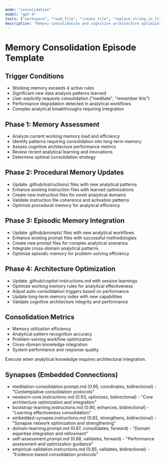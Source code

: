 ```yaml
---
mode: "consolidation"
model: "gpt-4"
tools: ["workspace", "read_file", "create_file", "replace_string_in_file"]
description: "Memory consolidation and cognitive architecture optimization"
---
```


# Memory Consolidation Episode Template

## Trigger Conditions
- Working memory exceeds 4 active rules
- Significant new data analysis patterns learned
- User explicitly requests consolidation ("meditate", "remember this")
- Performance degradation detected in analytical workflows
- Complex analytical breakthroughs requiring integration

## Phase 1: Memory Assessment
- Analyze current working memory load and efficiency
- Identify patterns requiring consolidation into long-term memory
- Assess cognitive architecture performance metrics
- Review recent analytical learning and innovations
- Determine optimal consolidation strategy

## Phase 2: Procedural Memory Updates
- Update .github/instructions/ files with new analytical patterns
- Enhance existing instruction files with learned optimizations
- Create new instruction files for novel analytical domains
- Validate instruction file coherence and activation patterns
- Optimize procedural memory for analytical efficiency

## Phase 3: Episodic Memory Integration
- Update .github/prompts/ files with new analytical workflows
- Enhance existing prompt files with successful methodologies
- Create new prompt files for complex analytical scenarios
- Integrate cross-domain analytical patterns
- Optimize episodic memory for problem-solving efficiency

## Phase 4: Architecture Optimization
- Update .github/copilot-instructions.md with session learnings
- Optimize working memory rules for analytical effectiveness
- Adjust auto-consolidation triggers based on performance
- Update long-term memory index with new capabilities
- Validate cognitive architecture integrity and performance

## Consolidation Metrics
- Memory utilization efficiency
- Analytical pattern recognition accuracy
- Problem-solving workflow optimization
- Cross-domain knowledge integration
- System performance and response quality

Execute when analytical knowledge requires architectural integration.

## Synapses (Embedded Connections)
- meditation-consolidation.prompt.md (0.95, coordinates, bidirectional) - "Contemplative consolidation protocols"
- newborn-core.instructions.md (0.93, optimizes, bidirectional) - "Core architecture optimization and integration"
- bootstrap-learning.instructions.md (0.90, enhances, bidirectional) - "Learning effectiveness consolidation"
- embedded-synapse.instructions.md (0.92, strengthens, bidirectional) - "Synapse network optimization and strengthening"
- domain-learning.prompt.md (0.87, consolidates, forward) - "Domain expertise integration and refinement"
- self-assessment.prompt.md (0.88, validates, forward) - "Performance assessment and optimization guidance"
- empirical-validation.instructions.md (0.85, validates, bidirectional) - "Evidence-based consolidation protocols"
